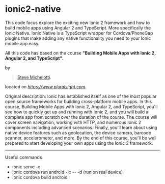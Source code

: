 # ionic2-native

This code focus explore the exciting new Ionic 2 framework and how to build mobile apps using Angular 2 and TypeScript.
More specifically the Ionic Native. Ionic Native is a TypeScript wrapper for Cordova/PhoneGap plugins that make adding any native functionality you need to your Ionic mobile app easy.

All this code has based on the course **"Building Mobile Apps with Ionic 2, Angular 2, and TypeScript"**.

by 
> [Steve Michelotti](http://stevemichelotti.com/).

located on *https://www.pluralsight.com*.

Original description:
Ionic has established itself as one of the most popular open source frameworks for building cross-platform mobile apps. 
In this course, Building Mobile Apps with Ionic 2, Angular 2, and TypeScript, you'll see how to quickly get up and running with Ionic 2, 
and you will build a complete app from scratch over the duration of the course. The course will cover screen navigation, 
working with HTTP, and numerous Ionic 2 components including advanced scenarios. Finally, 
you'll learn about using native device features such as geolocation, the device camera, barcode scanner, accelerometer, and more. 
By the end of this course, you'll be well prepared to start developing your own apps using the Ionic 2 framework.

------------------
Useful  commands
 - ionic serve -c
 - ionic cordova run android -lc -- -d (run on real device)
 - ionic cordova build android


